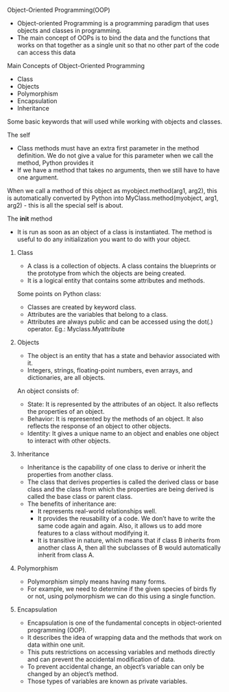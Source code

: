 Object-Oriented Programming(OOP)

- Object-oriented Programming is a programming paradigm that uses objects and classes in programming.
- The main concept of OOPs is to bind the data and the functions that works on that together as a single unit so that no other part of the code can access this data

Main Concepts of Object-Oriented Programming
* Class
* Objects
* Polymorphism
* Encapsulation
* Inheritance

Some basic keywords that will used while working with objects and classes.

The self
- Class methods must have an extra first parameter in the method definition. We do not give a value for this parameter when we call the method, Python provides it
- If we have a method that takes no arguments, then we still have to have one argument.

When we call a method of this object as myobject.method(arg1, arg2), this is automatically converted by Python into MyClass.method(myobject, arg1, arg2) - this is all the special self is about.

The __init__ method
- It is run as soon as an object of a class is instantiated. The method is useful to do any initialization you want to do with your object.

1. Class
    - A class is a collection of objects. A class contains the blueprints or the prototype from which the objects are being created. 
    - It is a logical entity that contains some attributes and methods.

    Some points on Python class:
    - Classes are created by keyword class.
    - Attributes are the variables that belong to a class.
    - Attributes are always public and can be accessed using the dot(.) operator. Eg.: Myclass.Myattribute

2. Objects
    - The object is an entity that has a state and behavior associated with it.
    - Integers, strings, floating-point numbers, even arrays, and dictionaries, are all objects.

    An object consists of:
    - State: It is represented by the attributes of an object. It also reflects the properties of an object.
    - Behavior: It is represented by the methods of an object. It also reflects the response of an object to other objects.
    - Identity: It gives a unique name to an object and enables one object to interact with other objects.

3. Inheritance
    - Inheritance is the capability of one class to derive or inherit the properties from another class. 
    - The class that derives properties is called the derived class or base class and the class from which the properties are being derived is called the base class or parent class.
    - The benefits of inheritance are:
        * It represents real-world relationships well.
        * It provides the reusability of a code. We don’t have to write the same code again and again. Also, it allows us to add more features to a class without modifying it.
        * It is transitive in nature, which means that if class B inherits from another class A, then all the subclasses of B would automatically inherit from class A.

4. Polymorphism
    - Polymorphism simply means having many forms.
    - For example, we need to determine if the given species of birds fly or not, using polymorphism we can do this using a single function.

5. Encapsulation
    - Encapsulation is one of the fundamental concepts in object-oriented programming (OOP).
    - It describes the idea of wrapping data and the methods that work on data within one unit.
    - This puts restrictions on accessing variables and methods directly and can prevent the accidental modification of data.
    - To prevent accidental change, an object’s variable can only be changed by an object’s method.
    - Those types of variables are known as private variables.